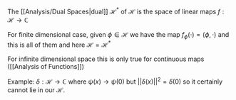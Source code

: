 The [[Analysis/Dual Spaces|dual]] $\mathcal H^*$ of $\mathcal H$ is the space of linear maps $f:\mathcal H\to \mathbb C$

For finite dimensional case, given $\phi\in\mathcal H$ we have the map $f_\phi(\cdot)=(\phi,\cdot)$ and this is all of them and here $\mathcal H = \mathcal H^*$

For infinite dimensional space this is only true for continuous maps ([[Analysis of Functions]])

Example: $\delta :\mathcal H\to \mathbb C$ where $\psi(x)\to \psi(0)$ but $||\delta(x)||^2=\delta(0)$ so it certainly cannot lie in our $\mathcal{H}$. 

